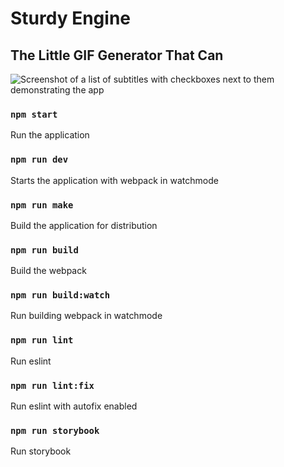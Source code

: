# Sturdy Engine
## The Little GIF Generator That Can

![Screenshot of a list of subtitles with checkboxes next to them demonstrating the app](https://user-images.githubusercontent.com/33750/167057745-cf7d4551-ca5d-463d-b5ad-866281c05fe0.png)

### `npm start`

Run the application

### `npm run dev`

Starts the application with webpack in watchmode

### `npm run make`

Build the application for distribution

### `npm run build`

Build the webpack

### `npm run build:watch`

Run building webpack in watchmode

### `npm run lint`

Run eslint

### `npm run lint:fix`

Run eslint with autofix enabled

### `npm run storybook`

Run storybook
